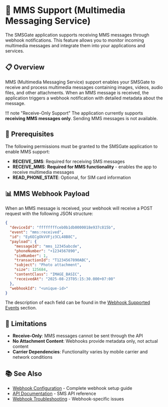 # 📱 MMS Support (Multimedia Messaging Service)

The SMSGate application supports receiving MMS messages through webhook notifications. This feature allows you to monitor incoming multimedia messages and integrate them into your applications and services.

## 📋 Overview

MMS (Multimedia Messaging Service) support enables your SMSGate to receive and process multimedia messages containing images, videos, audio files, and other attachments. When an MMS message is received, the application triggers a webhook notification with detailed metadata about the message.

!!! note "Receive-Only Support"
    The application currently supports **receiving MMS messages only**. Sending MMS messages is not available.

## 🚀 Prerequisites

The following permissions must be granted to the SMSGate application to enable MMS support:

- **RECEIVE_SMS**: Required for receiving SMS messages
- **RECEIVE_MMS**: **Required for MMS functionality** - enables the app to receive multimedia messages
- **READ_PHONE_STATE**: Optional, for SIM card information

## 📊 MMS Webhook Payload

When an MMS message is received, your webhook will receive a POST request with the following JSON structure:

```json
{
  "deviceId": "ffffffffceb0b1db0000018e937c815b",
  "event": "mms:received",
  "id": "Ey6ECgOkVVFjz3CL48B8C",
  "payload": {
    "messageId": "mms_12345abcde",
    "phoneNumber": "+1234567890",
    "simNumber": 1,
    "transactionId": "T1234567890ABC",
    "subject": "Photo attachment",
    "size": 125684,
    "contentClass": "IMAGE_BASIC",
    "receivedAt": "2025-08-23T05:15:30.000+07:00"
  },
  "webhookId": "<unique-id>"
}
```

The description of each field can be found in the [Webhook Supported Events](./webhooks.md#supported-events) section.

## 🚫 Limitations

- **Receive-Only**: MMS messages cannot be sent through the API
- **No Attachment Content**: Webhooks provide metadata only, not actual content
- **Carrier Dependencies**: Functionality varies by mobile carrier and network conditions

## 📚 See Also

- [Webhook Configuration](./webhooks.md) - Complete webhook setup guide
- [API Documentation](../integration/api.md) - SMS API reference
- [Webhook Troubleshooting](../faq/webhooks.md) - Webhook-specific issues
